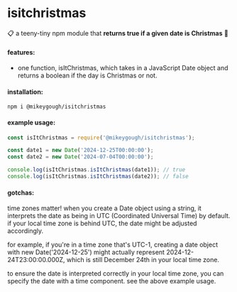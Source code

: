 # isitchristmas

📋 a teeny-tiny npm module that **returns true if a given date is Christmas** 🎅

#### features:

- one function, isItChristmas, which takes in a JavaScript Date object and returns a boolean if the day is Christmas or not.

#### installation:

`npm i @mikeygough/isitchristmas`

#### example usage:

```javascript
const isItChristmas = require('@mikeygough/isitchristmas');

const date1 = new Date('2024-12-25T00:00:00');
const date2 = new Date('2024-07-04T00:00:00');

console.log(isItChristmas.isItChristmas(date1)); // true
console.log(isItChristmas.isItChristmas(date2)); // false
```

#### gotchas:

time zones matter! when you create a Date object using a string, it interprets the date as being in UTC (Coordinated Universal Time) by default. if your local time zone is behind UTC, the date might be adjusted accordingly.

for example, if you're in a time zone that's UTC-1, creating a date object with new Date('2024-12-25') might actually represent 2024-12-24T23:00:00.000Z, which is still December 24th in your local time zone.

to ensure the date is interpreted correctly in your local time zone, you can specify the date with a time component. see the above example usage.
